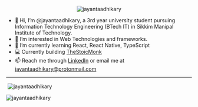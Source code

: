 
<p align="center"> <img src="https://komarev.com/ghpvc/?username=jayantaadhikary&label=Profile%20views&color=4fb589&style=flat" alt="jayantaadhikary" /> </p>

- 👋 Hi, I’m @jayantaadhikary, a 3rd year university student pursuing Information Technology Engineering (BTech IT) in Sikkim Manipal Institute of Technology.
- 👀 I’m interested in Web Technologies and frameworks.
- 🌱 I’m currently learning React, React Native, TypeScript
- 💻 Currently building [TheStoicMonk](https://github.com/jayantaadhikary/TheStoicMonk)
- 📫 Reach me through [LinkedIn](https://www.linkedin.com/in/jayanta-adhikary/) or email me at jayantaadhikary@protonmail.com

---

<p>&nbsp;<img align="center" src="https://github-readme-stats.vercel.app/api?username=jayantaadhikary&show_icons=true&theme=nightowl&locale=en" alt="jayantaadhikary" /></p>

<p><img align="center" src="https://github-readme-streak-stats.herokuapp.com/?user=jayantaadhikary&theme=nightowl" alt="jayantaadhikary" /></p>


<!---
jayantaadhikary/jayantaadhikary is a ✨ special ✨ repository because its `README.md` (this file) appears on your GitHub profile.
You can click the Preview link to take a look at your changes.
--->
